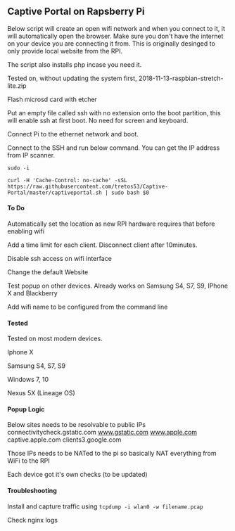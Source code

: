## Captive Portal on Rapsberry Pi

Below script will create an open wifi network and when you connect to it, it will automatically open the browser. Make sure you don't have the internet on your device you are connecting it from. This is originally desinged to only provide local website from the RPI.

The script also installs php incase you need it.

Tested on, without updating the system first, 2018-11-13-raspbian-stretch-lite.zip

Flash microsd card with etcher

Put an empty file called ssh with no extension onto the boot partition, this will enable ssh at first boot. No need for screen and keyboard.

Connect Pi to the ethernet network and boot.

Connect to the SSH and run below command. You can get the IP address from IP scanner.

```
sudo -i
```

```
curl -H 'Cache-Control: no-cache' -sSL https://raw.githubusercontent.com/tretos53/Captive-Portal/master/captiveportal.sh | sudo bash $0
```

#### To Do

Automatically set the location as new RPI hardware requires that before enabling wifi

Add a time limit for each client. Disconnect client after 10minutes.

Disable ssh access on wifi interface

Change the default Website

Test popup on other devices. Already works on Samsung S4, S7, S9, IPhone X and Blackberry

Add wifi name to be configured from the command line

#### Tested

Tested on most modern devices.

Iphone X

Samsung S4, S7, S9

Windows 7, 10

Nexus 5X (Lineage OS)

#### Popup Logic

Below sites needs to be resolvable to public IPs
connectivitycheck.gstatic.com
www.gstatic.com
www.apple.com
captive.apple.com
clients3.google.com

Those IPs needs to be NATed to the pi so basically NAT everything from WiFi to the RPI

Each device got it's own checks (to be updated)

#### Troubleshooting

Install and capture traffic using `tcpdump -i wlan0 -w filename.pcap`

Check nginx logs
